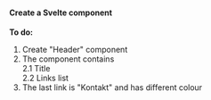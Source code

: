 #### Create a Svelte component

**To do:**
1. Create "Header" component
2. The component contains  
2.1 Title  
2.2 Links list
3. The last link is "Kontakt" and has different colour 
